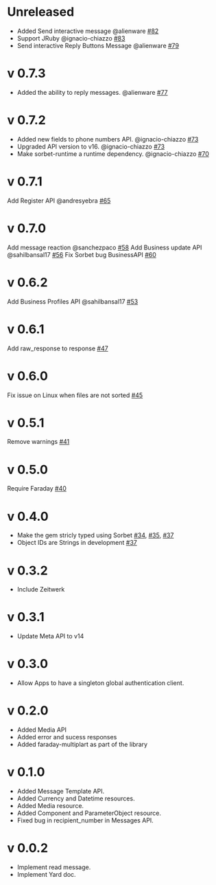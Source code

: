 # Unreleased 
- Added Send interactive message @alienware [#82](https://github.com/ignacio-chiazzo/ruby_whatsapp_sdk/pull/82) 
- Support JRuby @ignacio-chiazzo [#83](https://github.com/ignacio-chiazzo/ruby_whatsapp_sdk/pull/83)
- Send interactive Reply Buttons Message @alienware [#79](https://github.com/ignacio-chiazzo/ruby_whatsapp_sdk/pull/79)

# v 0.7.3
- Added the ability to reply messages. @alienware [#77](https://github.com/ignacio-chiazzo/ruby_whatsapp_sdk/pull/77)

# v 0.7.2
- Added new fields to phone numbers API. @ignacio-chiazzo [#73](https://github.com/ignacio-chiazzo/ruby_whatsapp_sdk/pull/73)
- Upgraded API version to v16. @ignacio-chiazzo [#73](https://github.com/ignacio-chiazzo/ruby_whatsapp_sdk/pull/73)
- Make sorbet-runtime a runtime dependency. @ignacio-chiazzo [#70](https://github.com/ignacio-chiazzo/ruby_whatsapp_sdk/pull/70)

# v 0.7.1
Add Register API @andresyebra [#65](https://github.com/ignacio-chiazzo/ruby_whatsapp_sdk/pull/65)

# v 0.7.0
Add message reaction @sanchezpaco [#58](https://github.com/ignacio-chiazzo/ruby_whatsapp_sdk/pull/58)
Add Business update API @sahilbansal17 [#56](https://github.com/ignacio-chiazzo/ruby_whatsapp_sdk/pull/56)
Fix Sorbet bug BusinessAPI [#60](https://github.com/ignacio-chiazzo/ruby_whatsapp_sdk/pull/60)

# v 0.6.2
Add Business Profiles API @sahilbansal17 [#53](https://github.com/ignacio-chiazzo/ruby_whatsapp_sdk/pull/53)

# v 0.6.1
Add raw_response to response [#47](https://github.com/ignacio-chiazzo/ruby_whatsapp_sdk/pull/46)

# v 0.6.0
Fix issue on Linux when files are not sorted [#45](https://github.com/ignacio-chiazzo/ruby_whatsapp_sdk/pull/45)

# v 0.5.1
Remove warnings [#41](https://github.com/ignacio-chiazzo/ruby_whatsapp_sdk/pull/41)

# v 0.5.0
Require Faraday [#40](https://github.com/ignacio-chiazzo/ruby_whatsapp_sdk/pull/40)

# v 0.4.0
- Make the gem stricly typed using Sorbet [#34](https://github.com/ignacio-chiazzo/ruby_whatsapp_sdk/pull/34), [#35](https://github.com/ignacio-chiazzo/ruby_whatsapp_sdk/pull/35), [#37](https://github.com/ignacio-chiazzo/ruby_whatsapp_sdk/pull/37)
- Object IDs are Strings in development [#37](https://github.com/ignacio-chiazzo/ruby_whatsapp_sdk/pull/37)

# v 0.3.2
- Include Zeitwerk

# v 0.3.1
- Update Meta API to v14

# v 0.3.0
- Allow Apps to have a singleton global authentication client.

# v 0.2.0
- Added Media API
- Added error and sucess responses
- Added faraday-multiplart as part of the library
 
# v 0.1.0
- Added Message Template API.
- Added Currency and Datetime resources.
- Added Media resource.
- Added Component and ParameterObject resource.
- Fixed bug in recipient_number in Messages API.

# v 0.0.2
- Implement read message.
- Implement Yard doc.
